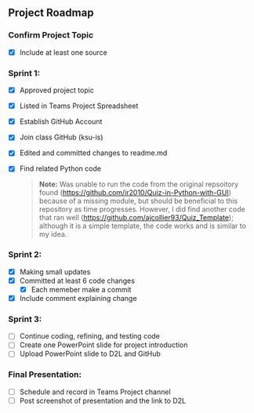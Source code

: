 ## **Project Roadmap**

### Confirm Project Topic <br>
- [x] Include at least one source

### Sprint 1: <br>
- [x] Approved project topic <br>
- [x] Listed in Teams Project Spreadsheet <br>
- [x] Establish GitHub Account <br>
- [x] Join class GitHub (ksu-is) <br>
- [x] Edited and committed changes to readme.md <br>
- [x] Find related Python code <br>
	> **Note:** Was unable to run the code from the original repsoitory found (https://github.com/ir2010/Quiz-in-Python-with-GUI) because of a missing module, but should be beneficial to this repository as time progresses. However, I did find another code that ran well (https://github.com/ajcollier93/Quiz_Template); although it is a simple template, the code works and is similar to my idea.
	

### Sprint 2: <br>
- [x] Making small updates <br>
- [x] Committed at least 6 code changes <br>
     - [x] Each memeber make a commit
- [x] Include comment explaining change <br>

### Sprint 3: <br>
- [ ] Continue coding, refining, and testing code <br>
- [ ] Create one PowerPoint slide for project introduction <br>
- [ ] Upload PowerPoint slide to D2L and GitHub <br>

### Final Presentation: <br>
- [ ] Schedule and record in Teams Project channel <br>
- [ ] Post screenshot of presentation and the link to D2L <br>

